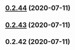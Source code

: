 <a name="0.2.44"></a>
## [0.2.44](https://github.com/tinper-bee/ac-gridcn/compare/v0.2.43...v0.2.44) (2020-07-11)



<a name="0.2.43"></a>
## [0.2.43](https://github.com/tinper-bee/ac-gridcn/compare/v0.2.42...v0.2.43) (2020-07-11)



<a name="0.2.42"></a>
## 0.2.42 (2020-07-11)



